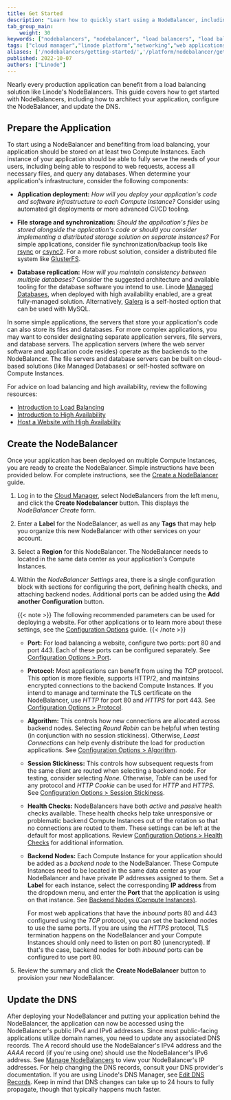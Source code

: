 ```yaml
---
title: Get Started
description: "Learn how to quickly start using a NodeBalancer, including advice on architecting your application and configuring the NodeBalancer"
tab_group_main:
    weight: 30
keywords: ["nodebalancers", "nodebalancer", "load balancers", "load balancer", "load balancing", "high availability", "ha"]
tags: ["cloud manager","linode platform","networking","web applications"]
aliases: ['/nodebalancers/getting-started/','/platform/nodebalancer/getting-started-with-nodebalancers-new-manager/','/platform/nodebalancer/getting-started-with-nodebalancers/','/linode-platform/nodebalancer-howto/','/platform/nodebalancer/getting-started-with-nodebalancers-classic-manager/', '/guides/nodebalancer/getting-started-with-nodebalancers/','/guides/getting-started-with-nodebalancers/']
published: 2022-10-07
authors: ["Linode"]
---
```


Nearly every production application can benefit from a load balancing solution like Linode's NodeBalancers. This guide covers how to get started with NodeBalancers, including how to architect your application, configure the NodeBalancer, and update the DNS.

## Prepare the Application

To start using a NodeBalancer and benefiting from load balancing, your application should be stored on at least two Compute Instances. Each instance of your application should be able to fully serve the needs of your users, including being able to respond to web requests, access all necessary files, and query any databases. When determine your application's infrastructure, consider the following components:

- **Application deployment:** *How will you deploy your application's code and software infrastructure to each Compute Instance?* Consider using automated git deployments or more advanced CI/CD tooling.

- **File storage and synchronization:** *Should the application's files be stored alongside the application's code or should you consider implementing a distributed storage solution on separate instances?* For simple applications, consider file synchronization/backup tools like [rsync](https://linux.die.net/man/1/rsync) or [csync2](https://linux.die.net/man/1/csync2). For a more robust solution, consider a distributed file system like [GlusterFS](https://www.gluster.org/).

- **Database replication:** *How will you maintain consistency between multiple databases?* Consider the suggested architecture and available tooling for the database software you intend to use. Linode [Managed Databases](/docs/products/databases/managed-databases/), when deployed with high availability enabled, are a great fully-managed solution. Alternatively, [Galera](https://galeracluster.com/) is a self-hosted option that can be used with MySQL.

In some simple applications, the servers that store your application's code can also store its files and databases. For more complex applications, you may want to consider designating separate application servers, file servers, and database servers. The application servers (where the web server software and application code resides) operate as the backends to the NodeBalancer. The file servers and database servers can be built on cloud-based solutions (like Managed Databases) or self-hosted software on Compute Instances.

For advice on load balancing and high availability, review the following resources:

- [Introduction to Load Balancing](/docs/products/networking/nodebalancers/guides/load-balancing/)
- [Introduction to High Availability](/docs/guides/introduction-to-high-availability/)
- [Host a Website with High Availability](/docs/guides/host-a-website-with-high-availability/)

## Create the NodeBalancer

Once your application has been deployed on multiple Compute Instances, you are ready to create the NodeBalancer. Simple instructions have been provided below. For complete instructions, see the [Create a NodeBalancer](/docs/products/networking/nodebalancers/guides/create/) guide.

1. Log in to the [Cloud Manager](https://cloud.linode.com), select NodeBalancers from the left menu, and click the **Create Nodebalancer** button. This displays the *NodeBalancer Create* form.

1. Enter a **Label** for the NodeBalancer, as well as any **Tags** that may help you organize this new NodeBalancer with other services on your account.

1. Select a **Region** for this NodeBalancer. The NodeBalancer needs to located in the same data center as your application's Compute Instances.

1. Within the *NodeBalancer Settings* area, there is a single configuration block with sections for configuring the port, defining health checks, and attaching backend nodes. Additional ports can be added using the **Add another Configuration** button.

    {{< note >}}
    The following recommended parameters can be used for deploying a website. For other applications or to learn more about these settings, see the [Configuration Options](/docs/products/networking/nodebalancers/guides/configure/) guide.
    {{< /note >}}

    - **Port:** For load balancing a website, configure two ports: port 80 and port 443. Each of these ports can be configured separately. See [Configuration Options > Port](/docs/products/networking/nodebalancers/guides/configure/#port).

    - **Protocol:** Most applications can benefit from using the *TCP* protocol. This option is more flexible, supports HTTP/2, and maintains encrypted connections to the backend Compute Instances. If you intend to manage and terminate the TLS certificate on the NodeBalancer, use *HTTP* for port 80 and *HTTPS* for port 443. See [Configuration Options > Protocol](/docs/products/networking/nodebalancers/guides/configure/#protocol).

    - **Algorithm:** This controls how new connections are allocated across backend nodes. Selecting *Round Robin* can be helpful when testing (in conjunction with no session stickiness). Otherwise, *Least Connections* can help evenly distribute the load for production applications. See [Configuration Options > Algorithm](/docs/products/networking/nodebalancers/guides/configure/#algorithm).

    - **Session Stickiness:** This controls how subsequent requests from the same client are routed when selecting a backend node. For testing, consider selecting *None*. Otherwise, *Table* can be used for any protocol and *HTTP Cookie* can be used for *HTTP* and *HTTPS*. See [Configuration Options > Session Stickiness](/docs/products/networking/nodebalancers/guides/configure/#session-stickiness).

    - **Health Checks:** NodeBalancers have both *active* and *passive* health checks available. These health checks help take unresponsive or problematic backend Compute Instances out of the rotation so that no connections are routed to them. These settings can be left at the default for most applications. Review [Configuration Options > Health Checks](/docs/products/networking/nodebalancers/guides/configure/#health-checks) for additional information.

    - **Backend Nodes:** Each Compute Instance for your application should be added as a *backend node* to the NodeBalancer. These Compute Instances need to be located in the same data center as your NodeBalancer and have private IP addresses assigned to them. Set a **Label** for each instance, select the corresponding **IP address** from the dropdown menu, and enter the **Port** that the application is using on that instance. See [Backend Nodes (Compute Instances)](/docs/products/networking/nodebalancers/guides/backends/).

        For most web applications that have the *inbound* ports 80 and 443 configured using the *TCP* protocol, you can set the backend nodes to use the same ports. If you are using the *HTTPS* protocol, TLS termination happens on the NodeBalancer and your Compute Instances should only need to listen on port 80 (unencrypted). If that's the case, backend nodes for both *inbound* ports can be configured to use port 80.

1. Review the summary and click the **Create NodeBalancer** button to provision your new NodeBalancer.

## Update the DNS

After deploying your NodeBalancer and putting your application behind the NodeBalancer, the application can now be accessed using the NodeBalancer's public IPv4 and IPv6 addresses. Since most public-facing applications utilize domain names, you need to update any associated DNS records. The *A* record should use the NodeBalancer's IPv4 address and the *AAAA* record (if you're using one) should use the NodeBalancer's IPv6 address. See [Manage NodeBalancers](/docs/products/networking/nodebalancers/guides/manage/#review-and-edit-a-nodebalancer) to view your NodeBalancer's IP addresses. For help changing the DNS records, consult your DNS provider's documentation. If you are using Linode's DNS Manager, see [Edit DNS Records](/docs/products/networking/dns-manager/guides/manage-dns-records/). Keep in mind that DNS changes can take up to 24 hours to fully propagate, though that typically happens much faster.